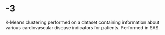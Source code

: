 # -3
K-Means clustering performed on a dataset containing information about various cardiovascular disease indicators for patients. Performed in SAS. 

